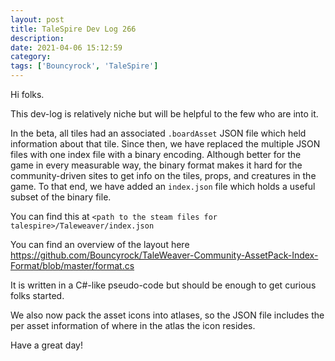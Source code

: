 ```yaml
---
layout: post
title: TaleSpire Dev Log 266
description:
date: 2021-04-06 15:12:59
category:
tags: ['Bouncyrock', 'TaleSpire']
---
```


Hi folks.

This dev-log is relatively niche but will be helpful to the few who are into it.

In the beta, all tiles had an associated `.boardAsset` JSON file which held information about that tile. Since then, we have replaced the multiple JSON files with one index file with a binary encoding. Although better for the game in every measurable way, the binary format makes it hard for the community-driven sites to get info on the tiles, props, and creatures in the game. To that end, we have added an `index.json` file which holds a useful subset of the binary file.

You can find this at `<path to the steam files for talespire>/Taleweaver/index.json`

You can find an overview of the layout here https://github.com/Bouncyrock/TaleWeaver-Community-AssetPack-Index-Format/blob/master/format.cs

It is written in a C#-like pseudo-code but should be enough to get curious folks started.

We also now pack the asset icons into atlases, so the JSON file includes the per asset information of where in the atlas the icon resides.

Have a great day!
